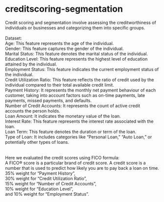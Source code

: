 # creditscoring-segmentation

Credit scoring and segmentation involve assessing the creditworthiness of individuals or businesses and categorizing them into specific groups.
<br>
<br>
Dataset:<br>
Age: This feature represents the age of the individual.<br>
Gender: This feature captures the gender of the individual.<br>
Marital Status: This feature denotes the marital status of the individual.<br>
Education Level: This feature represents the highest level of education attained by the individual.<br>
Employment Status: This feature indicates the current employment status of the individual.<br>
Credit Utilization Ratio: This feature reflects the ratio of credit used by the individual compared to their total available credit limit.<br>
Payment History: It represents the monthly net payment behaviour of each customer, taking into account factors such as on-time payments, late payments, missed payments, and defaults.<br>
Number of Credit Accounts: It represents the count of active credit accounts the person holds.<br>
Loan Amount: It indicates the monetary value of the loan.<br>
Interest Rate: This feature represents the interest rate associated with the loan.<br>
Loan Term: This feature denotes the duration or term of the loan.<br>
Type of Loan: It includes categories like “Personal Loan,” “Auto Loan,” or potentially other types of loans.<br>
<br>
<br>
Here we evaluated the credit scores using FICO formula:<br>
A FICO® score is a particular brand of credit score. A credit score is a number that is used to predict how likely you are to pay back a loan on time.<br>
35% weight for “Payment History”, <br>
30% weight for “Credit Utilization Ratio”, <br>
15% weight for “Number of Credit Accounts”, <br>
10% weight for “Education Level”, <br>
and 10% weight for “Employment Status”. <br>

